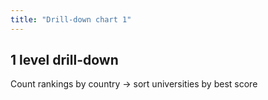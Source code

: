 ```yaml
---
title: "Drill-down chart 1"
---
```


## 1 level drill-down

Count rankings by country -> sort universities by best score
